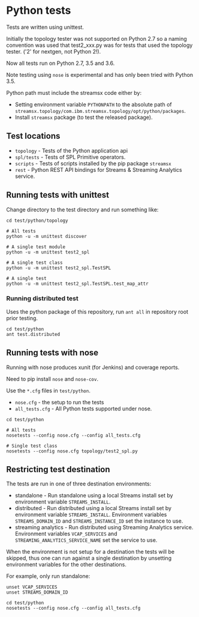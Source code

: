 # Python tests

Tests are written using unittest.

Initially the topology tester was not supported on Python 2.7
so a naming convention was used that test2_xxx.py was for tests
that used the topology tester. ('2' for nextgen, not Python 2!).

Now all tests run on Python 2.7, 3.5 and 3.6.

Note testing using `nose` is experimental and has only been
tried with Python 3.5.

Python path must include the streamsx code either by:

 * Setting environment variable `PYTHONPATH` to the absolute path of `streamsx.topology/com.ibm.streamsx.topology/opt/python/packages`.
 * Install `streamsx` package (to test the released package).


## Test locations

 * `topology` - Tests of the Python application api
 * `spl/tests` - Tests of SPL Primitive operators.
 * `scripts` - Tests of scripts installed by the pip package `streamsx`
 * `rest` - Python REST API bindings for Streams & Streaming Analytics service.

## Running tests with unittest

Change directory to the test directory and run something like:

```
cd test/python/topology

# All tests
python -u -m unittest discover

# A single test module
python -u -m unittest test2_spl

# A single test class
python -u -m unittest test2_spl.TestSPL

# A single test 
python -u -m unittest test2_spl.TestSPL.test_map_attr
```

### Running distributed test

Uses the python package of this repository, run `ant all` in repository root prior testing.

```
cd test/python
ant test.distributed
```

## Running tests with nose

Running with nose produces xunit (for Jenkins) and coverage reports.

Need to pip install `nose` and `nose-cov`.

Use the `*.cfg` files in `test/python`.

 * `nose.cfg` - the setup to run the tests
 * `all_tests.cfg` - All Python tests supported under nose.

```
cd test/python

# All tests
nosetests --config nose.cfg --config all_tests.cfg

# Single test class
nosetests --config nose.cfg topology/test2_spl.py
```

## Restricting test destination

The tests are run in one of three destination environments:

 * standalone - Run standalone using a local Streams install set by environment variable `STREAMS_INSTALL`.
 * distributed - Run distributed using a local Streams install set by environment variable `STREAMS_INSTALL`. Environment variables `STREAMS_DOMAIN_ID` and `STREAMS_INSTANCE_ID` set the instance to use.
 * streaming analytics - Run distributed using Streaming Analytics service.  Environment variables `VCAP_SERVICES` and `STREAMING_ANALYTICS_SERVICE_NAME` set the service to use.

When the environment is not setup for a destination the tests will be skipped, thus one can run against a single destination by unsetting environment variables for the other destinations.

For example, only run standalone:

```
unset VCAP_SERVICES
unset STREAMS_DOMAIN_ID

cd test/python
nosetests --config nose.cfg --config all_tests.cfg
```

